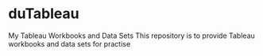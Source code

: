# duTableau
My Tableau Workbooks and Data Sets
This repository is to provide Tableau workbooks and data sets for practise
